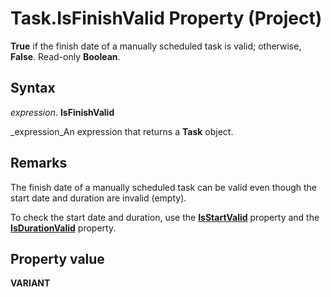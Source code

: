 
# Task.IsFinishValid Property (Project)

 **True** if the finish date of a manually scheduled task is valid; otherwise, **False**. Read-only  **Boolean**.


## Syntax

 _expression_. **IsFinishValid**

 _expression_An expression that returns a  **Task** object.


## Remarks

The finish date of a manually scheduled task can be valid even though the start date and duration are invalid (empty).

To check the start date and duration, use the  **[IsStartValid](6e5c90ab-7d7c-1f08-370c-8091d1a55aa6.md)** property and the **[IsDurationValid](303c5cab-b83a-37b6-c1da-207e91c45a86.md)** property.


## Property value

 **VARIANT**

